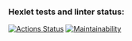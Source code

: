 ### Hexlet tests and linter status:
[![Actions Status](https://github.com/Onfire22/frontend-project-44/actions/workflows/hexlet-check.yml/badge.svg)](https://github.com/Onfire22/frontend-project-44/actions)
[![Maintainability](https://api.codeclimate.com/v1/badges/01853bed23d228852ceb/maintainability)](https://codeclimate.com/github/Onfire22/frontend-project-44/maintainability)